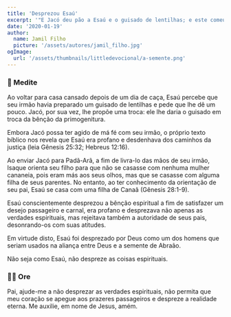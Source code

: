 ```yaml
---
title: 'Desprezou Esaú'
excerpt: '"E Jacó deu pão a Esaú e o guisado de lentilhas; e este comeu, e bebeu e levantou-se, e foi-se. Assim desprezou Esaú a sua primogenitura" (Gênesis 25:34)'
date: '2020-01-19'
author:
  name: Jamil Filho
  picture: '/assets/autores/jamil_filho.jpg'
ogImage:
  url: '/assets/thumbnails/littledevocional/a-semente.png'
---
```


### 📖 Medite

Ao voltar para casa cansado depois de um dia de caça, Esaú percebe que seu irmão havia preparado um guisado de lentilhas e pede que lhe dê um pouco. Jacó, por sua vez, lhe propõe uma troca: ele lhe daria o guisado em troca da bênção da primogenitura.

Embora Jacó possa ter agido de má fé com seu irmão, o próprio texto bíblico nos revela que Esaú era profano e desdenhava dos caminhos da justiça (leia Gênesis 25:32; Hebreus 12:16).

Ao enviar Jacó para Padã-Arã, a fim de livra-lo das mãos de seu irmão, Isaque orienta seu filho para que não se casasse com nenhuma mulher cananeia, pois eram más aos seus olhos, mas que se casasse com alguma filha de seus parentes. No entanto, ao ter conhecimento da orientação de seu pai, Esaú se casa com uma filha de Canaã (Gênesis 28:1-9).

Esaú conscientemente desprezou a bênção espiritual a fim de satisfazer um desejo passageiro e carnal, era profano e desprezava não apenas as verdades espirituais, mas rejeitava também a autoridade de seus pais, desonrando-os com suas atitudes.

Em virtude disto, Esaú foi desprezado por Deus como um dos homens que seriam usados na aliança entre Deus e a semente de Abraão. 

Não seja como Esaú, não despreze as coisas espirituais.

### 🙏🏻 Ore

Pai, ajude-me a não desprezar as verdades espirituais, não permita que meu coração se apegue aos prazeres passageiros e despreze a realidade eterna. Me auxilie, em nome de Jesus, amém.